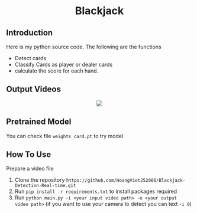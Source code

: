 <p align="center">
 <h1 align="center">Blackjack</h1>
</p>

## Introduction
Here is my python source code. The following are the functions
- Detect cards
- Classify Cards as player or dealer cards
- calculate the score for each hand.


## Output Videos
<p align="center">
  <img src="output_video.gif">
</p>

## Pretrained Model

You can check file `weights_card.pt`  to try model

## How To Use
Prepare a video file

1. Clone the repository `https://github.com/HoangViet252006/Blackjack-Detection-Real-time.git`
2. Run `pip install -r requirements.txt` to install packages required
3. Run `python main.py -i <your input video path> -o <your output video path>`
   (if you want to use your camera to detect you can text `-i 0`)



